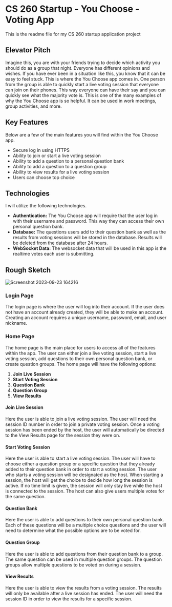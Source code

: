# CS 260 Startup - You Choose - Voting App

This is the readme file for my CS 260 startup application project

## Elevator Pitch

Imagine this, you are with your friends trying to decide which activity you should do as a group that night. Everyone has different opinions and wishes. If you have ever been in a situation like this, you know that it can be easy to feel stuck. This is where the You Choose app comes in. One person from the group is able to quickly start a live voting session that everyone can join on their phones. This way everyone can have their say and you can quickly see what the majority vote is. This is one of the many examples of why the You Choose app is so helpful. It can be used in work meetings, group activities, and more.

## Key Features

Below are a few of the main features you will find within the You Choose app.

- Secure log in using HTTPS
- Ability to join or start a live voting session
- Ability to add a question to a personal question bank
- Ability to add a question to a question group
- Ability to view results for a live voting session
- Users can choose top choice

## Technologies

I will utilize the following technologies.

- **Authentication:** The You Choose app will require that the user log in with their username and password. This way they can access their own personal question bank.
- **Database:** The questions users add to their question bank as well as the results from voting sessions will be stored in the database. Results will be deleted from the database after 24 hours.
- **WebSocket Data:** The websocket data that will be used in this app is the realtime votes each user is submitting.

## Rough Sketch

![Screenshot 2023-09-23 164216](https://github.com/danielhatch7/startup/assets/97316307/4bb8958d-a5b5-4195-9de2-759d139e70e4)

### Login Page

The login page is where the user will log into their account. If the user does not have an account already created, they will be able to make an account. Creating an account requires a unique username, password, email, and user nickname.

### Home Page

The home page is the main place for users to access all of the features within the app. The user can either join a live voting session, start a live voting session, add questions to their own personal question bank, or create question groups. The home page will have the following options:

1. **Join Live Session**
2. **Start Voting Session**
3. **Question Bank**
4. **Question Group**
5. **View Results**

#### Join Live Session

Here the user is able to join a live voting session. The user will need the session ID number in order to join a private voting session. Once a voting session has been ended by the host, the user will automatically be directed to the View Results page for the session they were on.

#### Start Voting Session

Here the user is able to start a live voting session. The user will have to choose either a question group or a specific question that they already added to their question bank in order to start a voting session. The user who starts a voting session will be designated as the host. When starting a session, the host will get the choice to decide how long the session is active. If no time limit is given, the session will only stay live while the host is connected to the session. The host can also give users multiple votes for the same question.

#### Question Bank

Here the user is able to add questions to their own personal question bank. Each of these questions will be a multiple choice questions and the user will need to determine what the possible options are to be voted for.

#### Question Group

Here the user is able to add questions from their question bank to a group. The same question can be used in multiple question groups. The question groups allow multiple questions to be voted on during a session.

#### View Results

Here the user is able to view the results from a voting session. The results will only be available after a live session has ended. The user will need the session ID in order to view the results for a specific session.
